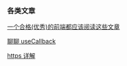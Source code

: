 ### 各类文章

[一个合格(优秀)的前端都应该阅读这些文章](https://juejin.im/post/6844903896637259784)

[聊聊 useCallback](https://zhuanlan.zhihu.com/p/56975681)

[https 详解](https://juejin.cn/post/6855969722246037518)
